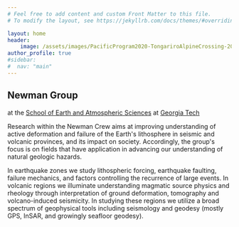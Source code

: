 ```yaml
---
# Feel free to add content and custom Front Matter to this file.
# To modify the layout, see https://jekyllrb.com/docs/themes/#overriding-theme-defaults

layout: home
header: 
    image: /assets/images/PacificProgram2020-TongariroAlpineCrossing-20200117_132709_small_crop.jpeg
author_profile: true
#sidebar:
#  nav: "main"
---
```

## Newman Group
at the [School of Earth and Atmospheric Sciences](https://www.eas.gatech.edu) at [Georgia Tech](https://www.gatech.edu)

Research within the Newman Crew aims at improving understanding of active deformation and failure of the Earth's lithosphere in seismic and volcanic provinces, and its impact on society. Accordingly, the group's focus is on fields that have application in advancing our understanding of natural geologic hazards. 

In earthquake zones we study lithospheric forcing, earthquake faulting, failure mechanics, and factors controlling the recurrence of large events. In volcanic regions we illuminate understanding magmatic source physics and rheology through interpretation of ground deformation, tomography and volcano-induced seismicity. In studying these regions we utilize a broad spectrum of geophysical tools including seismology and geodesy (mostly GPS, InSAR, and growingly seafloor geodesy). 
